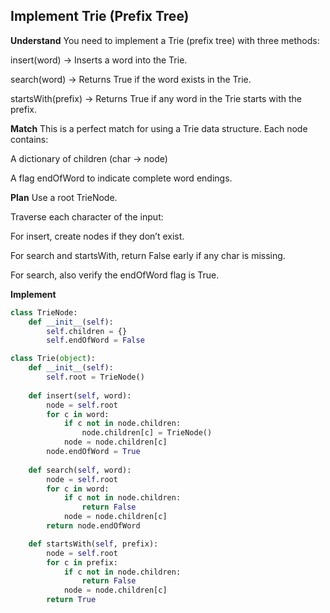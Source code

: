 ## Implement Trie (Prefix Tree)

**Understand**
You need to implement a Trie (prefix tree) with three methods:

insert(word) → Inserts a word into the Trie.

search(word) → Returns True if the word exists in the Trie.

startsWith(prefix) → Returns True if any word in the Trie starts with the prefix.

**Match**
This is a perfect match for using a Trie data structure. Each node contains:

A dictionary of children (char → node)

A flag endOfWord to indicate complete word endings.

**Plan**
Use a root TrieNode.

Traverse each character of the input:

For insert, create nodes if they don’t exist.

For search and startsWith, return False early if any char is missing.

For search, also verify the endOfWord flag is True.

**Implement**
```python
class TrieNode:
    def __init__(self):
        self.children = {}
        self.endOfWord = False

class Trie(object):
    def __init__(self):
        self.root = TrieNode()
        
    def insert(self, word):
        node = self.root
        for c in word:
            if c not in node.children:
                node.children[c] = TrieNode()
            node = node.children[c]
        node.endOfWord = True
        
    def search(self, word):
        node = self.root
        for c in word:
            if c not in node.children:
                return False
            node = node.children[c]
        return node.endOfWord

    def startsWith(self, prefix):
        node = self.root
        for c in prefix:
            if c not in node.children:
                return False
            node = node.children[c]
        return True
```
